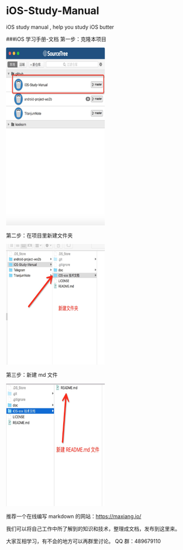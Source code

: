 # iOS-Study-Manual
iOS study manual , help you study iOS butter


###iOS 学习手册-文档
第一步：克隆本项目

<img src="./doc/step01.jpg" alt="screenshot" title="screenshot" width="270" height="486" /> 

第二步：在项目里新建文件夹

<img src="./doc/step02.jpg" alt="screenshot" title="screenshot" width="270" height="330" /> 

第三步：新建 md 文件

<img src="./doc/step03.jpg" alt="screenshot" title="screenshot" width="270" height="336" /> 

推荐一个在线编写 markdown 的网站：https://maxiang.io/

我们可以将自己工作中所了解到的知识和技术，整理成文档，发布到这里来。

大家互相学习，有不会的地方可以再群里讨论。 QQ 群：489679110
